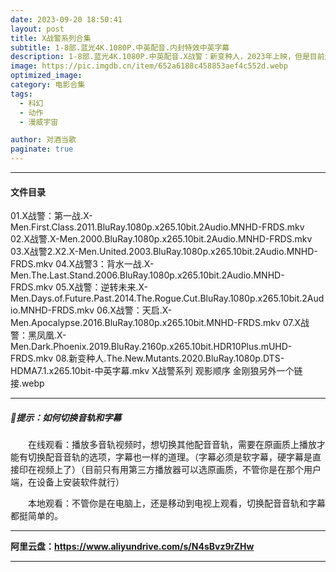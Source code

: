 ```yaml
---
date: 2023-09-20 18:50:41
layout: post
title: X战警系列合集
subtitle: 1-8部.蓝光4K.1080P.中英配音.内封特效中英字幕
description: 1-8部.蓝光4K.1080P.中英配音.X战警：新变种人，2023年上映，但是目前还没.出了会同步。一般要等上映结束一两个月....
image: https://pic.imgdb.cn/item/652a6188c458853aef4c552d.webp
optimized_image: 
category: 电影合集
tags:
  - 科幻
  - 动作
  - 漫威宇宙

author: 对酒当歌
paginate: true
---
```


---

#### 文件目录

01.X战警：第一战.X-Men.First.Class.2011.BluRay.1080p.x265.10bit.2Audio.MNHD-FRDS.mkv
02.X战警.X-Men.2000.BluRay.1080p.x265.10bit.2Audio.MNHD-FRDS.mkv
03.X战警2.X2.X-Men.United.2003.BluRay.1080p.x265.10bit.2Audio.MNHD-FRDS.mkv
04.X战警3：背水一战.X-Men.The.Last.Stand.2006.BluRay.1080p.x265.10bit.2Audio.MNHD-FRDS.mkv
05.X战警：逆转未来.X-Men.Days.of.Future.Past.2014.The.Rogue.Cut.BluRay.1080p.x265.10bit.2Audio.MNHD-FRDS.mkv
06.X战警：天启.X-Men.Apocalypse.2016.BluRay.1080p.x265.10bit.MNHD-FRDS.mkv
07.X战警：黑凤凰.X-Men.Dark.Phoenix.2019.BluRay.2160p.x265.10bit.HDR10Plus.mUHD-FRDS.mkv
08.新变种人.The.New.Mutants.2020.BluRay.1080p.DTS-HDMA7.1.x265.10bit-中英字幕.mkv
X战警系列 观影顺序 金刚狼另外一个链接.webp

---

##### 🔔提示：如何切换音轨和字幕

　　在线观看：播放多音轨视频时，想切换其他配音音轨，需要在原画质上播放才能有切换配音音轨的选项，字幕也一样的道理。（字幕必须是软字幕，硬字幕是直接印在视频上了）（目前只有用第三方播放器可以选原画质，不管你是在那个用户端，在设备上安装软件就行）

　　本地观看：不管你是在电脑上，还是移动到电视上观看，切换配音音轨和字幕都挺简单的。

---

**阿里云盘：<https://www.aliyundrive.com/s/N4sBvz9rZHw>**

---
